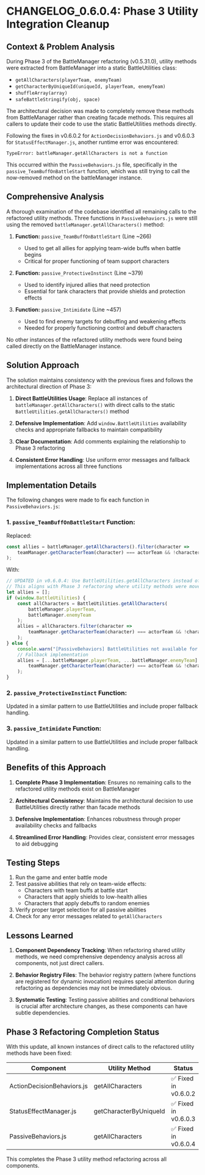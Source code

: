 # CHANGELOG_0.6.0.4: Phase 3 Utility Integration Cleanup

## Context & Problem Analysis

During Phase 3 of the BattleManager refactoring (v0.5.31.0), utility methods were extracted from BattleManager into a static BattleUtilities class:

- `getAllCharacters(playerTeam, enemyTeam)`
- `getCharacterByUniqueId(uniqueId, playerTeam, enemyTeam)`
- `shuffleArray(array)`
- `safeBattleStringify(obj, space)`

The architectural decision was made to completely remove these methods from BattleManager rather than creating facade methods. This requires all callers to update their code to use the static BattleUtilities methods directly.

Following the fixes in v0.6.0.2 for `ActionDecisionBehaviors.js` and v0.6.0.3 for `StatusEffectManager.js`, another runtime error was encountered:

```
TypeError: battleManager.getAllCharacters is not a function
```

This occurred within the `PassiveBehaviors.js` file, specifically in the `passive_TeamBuffOnBattleStart` function, which was still trying to call the now-removed method on the battleManager instance.

## Comprehensive Analysis

A thorough examination of the codebase identified all remaining calls to the refactored utility methods. Three functions in `PassiveBehaviors.js` were still using the removed `battleManager.getAllCharacters()` method:

1. **Function:** `passive_TeamBuffOnBattleStart` (Line ~266)
   - Used to get all allies for applying team-wide buffs when battle begins
   - Critical for proper functioning of team support characters
   
2. **Function:** `passive_ProtectiveInstinct` (Line ~379)
   - Used to identify injured allies that need protection
   - Essential for tank characters that provide shields and protection effects
   
3. **Function:** `passive_Intimidate` (Line ~457)
   - Used to find enemy targets for debuffing and weakening effects
   - Needed for properly functioning control and debuff characters

No other instances of the refactored utility methods were found being called directly on the BattleManager instance.

## Solution Approach

The solution maintains consistency with the previous fixes and follows the architectural direction of Phase 3:

1. **Direct BattleUtilities Usage**: Replace all instances of `battleManager.getAllCharacters()` with direct calls to the static `BattleUtilities.getAllCharacters()` method

2. **Defensive Implementation**: Add `window.BattleUtilities` availability checks and appropriate fallbacks to maintain compatibility

3. **Clear Documentation**: Add comments explaining the relationship to Phase 3 refactoring

4. **Consistent Error Handling**: Use uniform error messages and fallback implementations across all three functions

## Implementation Details

The following changes were made to fix each function in `PassiveBehaviors.js`:

### 1. `passive_TeamBuffOnBattleStart` Function:

Replaced:
```javascript
const allies = battleManager.getAllCharacters().filter(character => 
    teamManager.getCharacterTeam(character) === actorTeam && !character.defeated
);
```

With:
```javascript
// UPDATED in v0.6.0.4: Use BattleUtilities.getAllCharacters instead of battleManager.getAllCharacters
// This aligns with Phase 3 refactoring where utility methods were moved out of BattleManager
let allies = [];
if (window.BattleUtilities) {
    const allCharacters = BattleUtilities.getAllCharacters(
        battleManager.playerTeam,
        battleManager.enemyTeam
    );
    allies = allCharacters.filter(character => 
        teamManager.getCharacterTeam(character) === actorTeam && !character.defeated
    );
} else {
    console.warn("[PassiveBehaviors] BattleUtilities not available for getAllCharacters lookup.");
    // Fallback implementation
    allies = [...battleManager.playerTeam, ...battleManager.enemyTeam].filter(character => 
        teamManager.getCharacterTeam(character) === actorTeam && !character.defeated
    );
}
```

### 2. `passive_ProtectiveInstinct` Function:

Updated in a similar pattern to use BattleUtilities and include proper fallback handling.

### 3. `passive_Intimidate` Function:

Updated in a similar pattern to use BattleUtilities and include proper fallback handling.

## Benefits of this Approach

1. **Complete Phase 3 Implementation**: Ensures no remaining calls to the refactored utility methods exist on BattleManager

2. **Architectural Consistency**: Maintains the architectural decision to use BattleUtilities directly rather than facade methods

3. **Defensive Implementation**: Enhances robustness through proper availability checks and fallbacks

4. **Streamlined Error Handling**: Provides clear, consistent error messages to aid debugging

## Testing Steps

1. Run the game and enter battle mode
2. Test passive abilities that rely on team-wide effects:
   - Characters with team buffs at battle start
   - Characters that apply shields to low-health allies
   - Characters that apply debuffs to random enemies
3. Verify proper target selection for all passive abilities
4. Check for any error messages related to `getAllCharacters`

## Lessons Learned

1. **Component Dependency Tracking**: When refactoring shared utility methods, we need comprehensive dependency analysis across all components, not just direct callers.

2. **Behavior Registry Files**: The behavior registry pattern (where functions are registered for dynamic invocation) requires special attention during refactoring as dependencies may not be immediately obvious.

3. **Systematic Testing**: Testing passive abilities and conditional behaviors is crucial after architecture changes, as these components can have subtle dependencies.

## Phase 3 Refactoring Completion Status

With this update, all known instances of direct calls to the refactored utility methods have been fixed:

| Component | Utility Method | Status |
|-----------|---------------|--------|
| ActionDecisionBehaviors.js | getAllCharacters | ✅ Fixed in v0.6.0.2 |
| StatusEffectManager.js | getCharacterByUniqueId | ✅ Fixed in v0.6.0.3 |
| PassiveBehaviors.js | getAllCharacters | ✅ Fixed in v0.6.0.4 |

This completes the Phase 3 utility method refactoring across all components.
